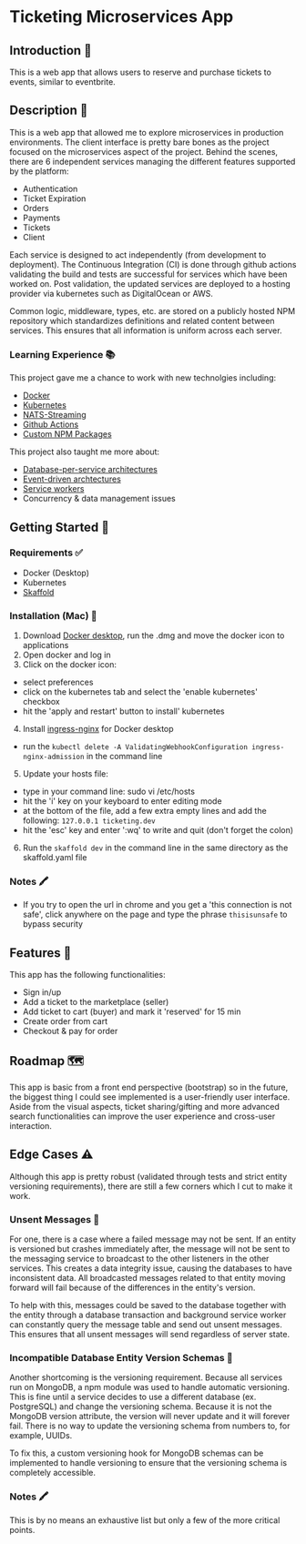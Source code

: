 # Ticketing Microservices App 

## Introduction 🎩
This is a web app that allows users to reserve and purchase tickets to events, similar to eventbrite.

## Description 📝
This is a web app that allowed me to explore microservices in production environments.
The client interface is pretty bare bones as the project focused on the microservices aspect of the project.
Behind the scenes, there are 6 independent services managing the different features supported by the platform:
- Authentication
- Ticket Expiration
- Orders
- Payments
- Tickets
- Client

Each service is designed to act independently (from development to deployment). The Continuous Integration (CI) is done through github actions validating the build and tests are successful for services which have been worked on. Post validation, the updated services are deployed to a hosting provider via kubernetes such as DigitalOcean or AWS.

Common logic, middleware, types, etc. are stored on a publicly hosted NPM repository which standardizes definitions and related content between services. This ensures that all information is uniform across each server.

### Learning Experience 📚

This project gave me a chance to work with new technolgies including:
- [Docker](https://www.docker.com/)
- [Kubernetes](https://kubernetes.io/)
- [NATS-Streaming](https://docs.nats.io/nats-streaming-concepts/intro)
- [Github Actions](https://docs.github.com/en/actions/learn-github-actions)
- [Custom NPM Packages](https://docs.npmjs.com/creating-node-js-modules)

This project also taught me more about:
- [Database-per-service architectures](https://microservices.io/patterns/data/database-per-service.html)
- [Event-driven archtectures](https://aws.amazon.com/event-driven-architecture/)
- [Service workers](https://developers.google.com/web/fundamentals/primers/service-workers)
- Concurrency & data management issues

## Getting Started 🏁

### Requirements ✅
- Docker (Desktop)
- Kubernetes
- [Skaffold](https://skaffold.dev/docs/quickstart/)

### Installation (Mac) 💾
1. Download [Docker desktop](https://hub.docker.com/editions/community/docker-ce-desktop-mac), run the .dmg and move the docker icon to applications
2. Open docker and log in
3. Click on the docker icon:
  - select preferences
  - click on the kubernetes tab and select the 'enable kubernetes' checkbox
  - hit the 'apply and restart' button to install' kubernetes
4. Install [ingress-nginx](https://kubernetes.github.io/ingress-nginx/deploy/) for Docker desktop
  - run the `kubectl delete -A ValidatingWebhookConfiguration ingress-nginx-admission` in the command line
5. Update your hosts file:
  - type in your command line: sudo vi /etc/hosts
  - hit the 'i' key on your keyboard to enter editing mode
  - at the bottom of the file, add a few extra empty lines and add the following: `127.0.0.1 ticketing.dev`
  - hit the 'esc' key and enter ':wq' to write and quit (don't forget the colon)
6. Run the `skaffold dev` in the command line in the same directory as the skaffold.yaml file

### Notes 🖍
- If you try to open the url in chrome and you get a 'this connection is not safe', click anywhere on the page and type the phrase `thisisunsafe` to bypass security

## Features 🧩
This app has the following functionalities:
- Sign in/up
- Add a ticket to the marketplace (seller)
- Add ticket to cart (buyer) and mark it 'reserved' for 15 min
- Create order from cart 
- Checkout & pay for order

## Roadmap 🗺
This app is basic from a front end perspective (bootstrap) so in the future, the biggest thing I could see implemented is a user-friendly user interface. Aside from the visual aspects, ticket sharing/gifting and more advanced search functionalities can improve the user experience and cross-user interaction.

## Edge Cases ⚠️
Although this app is pretty robust (validated through tests and strict entity versioning requirements), there are still a few corners which I cut to make it work. 

### Unsent Messages 🚩
For one, there is a case where a failed message may not be sent. If an entity is versioned but crashes immediately after, the message will not be sent to the messaging service to broadcast to the other listeners in the other services. This creates a data integrity issue, causing the databases to have inconsistent data. All broadcasted messages related to that entity moving forward will fail because of the differences in the entity's version. 

To help with this, messages could be saved to the database together with the entity through a database transaction and background service worker can constantly query the message table and send out unsent messages. This ensures that all unsent messages will send regardless of server state.

### Incompatible Database Entity Version Schemas 🚩
Another shortcoming is the versioning requirement. Because all services run on MongoDB, a npm module was used to handle automatic versioning. This is fine until a service decides to use a different database (ex. PostgreSQL) and change the versioning schema. Because it is not the MongoDB version attribute, the version will never update and it will forever fail. There is no way to update the versioning schema from numbers to, for example, UUIDs. 

To fix this, a custom versioning hook for MongoDB schemas can be implemented to handle versioning to ensure that the versioning schema is completely accessible.

### Notes 🖍

This is by no means an exhaustive list but only a few of the more critical points.
